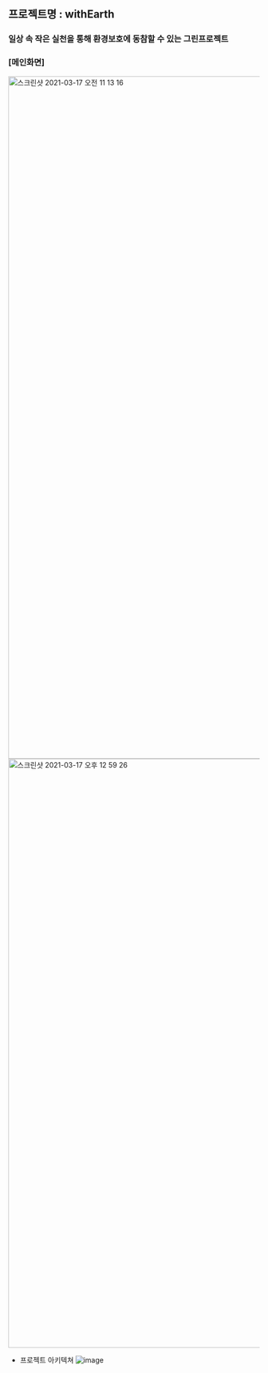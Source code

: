 ## 프로젝트명 : withEarth
### 일상 속 작은 실천을 통해 환경보호에 동참할 수 있는 그린프로젝트


### [메인화면]
<img width="1367" alt="스크린샷 2021-03-17 오전 11 13 16" src="https://user-images.githubusercontent.com/71749281/111413650-ff30f080-8721-11eb-889b-f6e253f43c61.png">
<img width="1180" alt="스크린샷 2021-03-17 오후 12 59 26" src="https://user-images.githubusercontent.com/71749281/111413653-01934a80-8722-11eb-96d1-8d19ab8e38fd.png">

+ 프로젝트 아키텍쳐 
![image](https://user-images.githubusercontent.com/71749281/111414501-731fc880-8723-11eb-8316-d3ed09e7d6b0.png)
